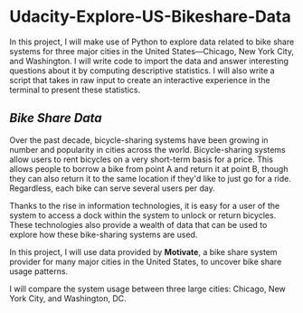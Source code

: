 # Udacity-Explore-US-Bikeshare-Data
In this project, I will make use of Python to explore data related to bike share systems for three major cities in the United States—Chicago, New York City, and Washington. 
I will write code to import the data and answer interesting questions about it by computing descriptive statistics. 
I will also write a script that takes in raw input to create an interactive experience in the terminal to present these statistics.

## *Bike Share Data*  
Over the past decade, bicycle-sharing systems have been growing in number and popularity in cities across the world. Bicycle-sharing systems allow users to rent bicycles on a very short-term basis for a price. This allows people to borrow a bike from point A and return it at point B, though they can also return it to the same location if they'd like to just go for a ride. Regardless, each bike can serve several users per day.

Thanks to the rise in information technologies, it is easy for a user of the system to access a dock within the system to unlock or return bicycles. These technologies also provide a wealth of data that can be used to explore how these bike-sharing systems are used.

In this project, I will use data provided by **Motivate**, a bike share system provider for many major cities in the United States, to uncover bike share usage patterns.

I will compare the system usage between three large cities: Chicago, New York City, and Washington, DC.
